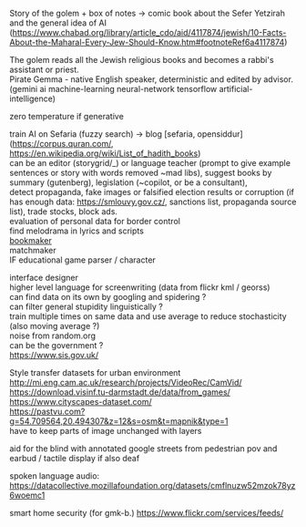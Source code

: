 Story of the golem + box of notes -> comic book about the Sefer Yetzirah and the general idea of AI (https://www.chabad.org/library/article_cdo/aid/4117874/jewish/10-Facts-About-the-Maharal-Every-Jew-Should-Know.htm#footnoteRef6a4117874)  
  
The golem reads all the Jewish religious books and becomes a rabbi's assistant or priest.  
Pirate Gemma - native English speaker, deterministic and edited by advisor.  
(gemini ai machine-learning neural-network tensorflow artificial-intelligence)  

zero temperature if generative  
  
train AI on Sefaria (fuzzy search) -> blog [sefaria, opensiddur] (https://corpus.quran.com/, https://en.wikipedia.org/wiki/List_of_hadith_books)  
can be an editor (storygrid/_) or language teacher (prompt to give example sentences or story with words removed ~mad libs), suggest books by summary (gutenberg), legislation (~copilot, or be a consultant),  
detect propaganda, fake images or falsified election results or corruption (if has enough data: https://smlouvy.gov.cz/, sanctions list, propaganda source list), trade stocks, block ads.  
evaluation of personal data for border control  
find melodrama in lyrics and scripts  
[bookmaker](https://www.google.com/search?q=bookmaker)  
matchmaker  
IF educational game parser / character  
  
interface designer  
higher level language for screenwriting (data from flickr kml / georss)  
can find data on its own by googling and spidering ?  
can filter general stupidity linguistically ?  
train multiple times on same data and use average to reduce stochasticity (also moving average ?)  
noise from random.org  
can be the government ?  
https://www.sis.gov.uk/  
  
Style transfer datasets for urban environment  
http://mi.eng.cam.ac.uk/research/projects/VideoRec/CamVid/  
https://download.visinf.tu-darmstadt.de/data/from_games/  
https://www.cityscapes-dataset.com/  
https://pastvu.com?g=54.709564,20.494307&z=12&s=osm&t=mapnik&type=1  
have to keep parts of image unchanged with layers  
  
aid for the blind with annotated google streets from pedestrian pov and earbud / tactile display if also deaf  
  
spoken language audio: https://datacollective.mozillafoundation.org/datasets/cmflnuzw52mzok78yz6woemc1
  
smart home security (for gmk-b.)
https://www.flickr.com/services/feeds/
